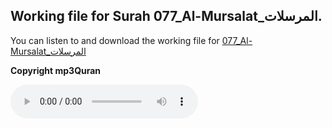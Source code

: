 
## Working file for Surah 077_Al-Mursalat_المرسلات.

You can listen to and download the working file for [077_Al-Mursalat_المرسلات](https://server13.mp3quran.net/husr/077.mp3)

**Copyright mp3Quran**

<audio controls src="https://server13.mp3quran.net/husr/077.mp3"></audio>
